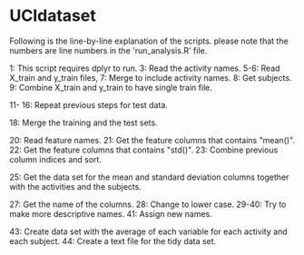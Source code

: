 # UCIdataset

Following is the line-by-line explanation of the scripts.  please note that the numbers are line numbers in the 'run_analysis.R' file.

1: This script requires dplyr to run.
3: Read the activity names.
5-6: Read X_train and y_train files,
7: Merge to include activity names.
8: Get subjects.
9: Combine X_train and y_train to have single train file.

11- 16: Repeat previous steps for test data.

18: Merge the training and the test sets.

20: Read feature names.
21: Get the feature columns that contains "mean()".
22: Get the feature columns that contains "std()".
23: Combine previous column indices and sort.

25: Get the data set for the mean and standard deviation columns together with the activities and the subjects.

27: Get the name of the columns.
28: Change to lower case.
29-40: Try to make more descriptive names.
41: Assign new names.

43: Create data set with the average of each variable for each activity and each subject.
44: Create a text file for the tidy data set.
